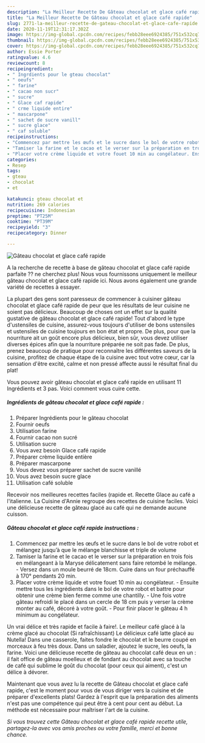 ```yaml
---
description: "La Meilleur Recette De Gâteau chocolat et glace café rapide"
title: "La Meilleur Recette De Gâteau chocolat et glace café rapide"
slug: 2771-la-meilleur-recette-de-gateau-chocolat-et-glace-cafe-rapide
date: 2020-11-19T12:31:17.302Z
image: https://img-global.cpcdn.com/recipes/febb28eee6924385/751x532cq70/gateau-chocolat-et-glace-cafe-rapide-photo-principale-de-la-recette.jpg
thumbnail: https://img-global.cpcdn.com/recipes/febb28eee6924385/751x532cq70/gateau-chocolat-et-glace-cafe-rapide-photo-principale-de-la-recette.jpg
cover: https://img-global.cpcdn.com/recipes/febb28eee6924385/751x532cq70/gateau-chocolat-et-glace-cafe-rapide-photo-principale-de-la-recette.jpg
author: Essie Porter
ratingvalue: 4.6
reviewcount: 8
recipeingredient:
- " Ingrdients pour le gteau chocolat"
- " oeufs"
- " farine"
- " cacao non sucr"
- " sucre"
- " Glace caf rapide"
- " crme liquide entire"
- " mascarpone"
- " sachet de sucre vanill"
- " sucre glace"
- " caf soluble"
recipeinstructions:
- "Commencez par mettre les œufs et le sucre dans le bol de votre robot et mélangez jusqu’à que le mélange blanchisse et triple de volume"
- "Tamiser la farine et le cacao et le verser sur la préparation en trois fois en mélangeant à la Maryse délicatement sans faire retombé le mélange. Versez dans un moule beurré de 18cm. Cuire dans un four préchauffé à 170° pendants 20 min."
- "Placer votre crème liquide et votre fouet 10 min au congélateur. Ensuite mettre tous les ingrédients dans le bol de votre robot et battre pour obtenir une crème bien ferme comme une chantilly. Une fois votre gâteau refroidi le placé dans un cercle de 18 cm puis y verser la crème monter au café, décoré à votre goût. Pour finir placer le gâteau 4 h minimum au congélateur."
categories:
- Resep
tags:
- gteau
- chocolat
- et

katakunci: gteau chocolat et 
nutrition: 269 calories
recipecuisine: Indonesian
preptime: "PT25M"
cooktime: "PT39M"
recipeyield: "3"
recipecategory: Dinner

---
```



![Gâteau chocolat et glace café rapide](https://img-global.cpcdn.com/recipes/febb28eee6924385/751x532cq70/gateau-chocolat-et-glace-cafe-rapide-photo-principale-de-la-recette.jpg)

A la recherche de recette à base de gâteau chocolat et glace café rapide parfaite ?? ne cherchez plus! Nous vous fournissons uniquement le meilleur gâteau chocolat et glace café rapide ici. Nous avons également une grande variété de recettes à essayer.

La plupart des gens sont paresseux de commencer à cuisiner gâteau chocolat et glace café rapide de peur que les résultats de leur cuisine ne soient pas délicieux. Beaucoup de choses ont un effet sur la qualité gustative de gâteau chocolat et glace café rapide! Tout d'abord le type d'ustensiles de cuisine, assurez-vous toujours d'utiliser de bons ustensiles et ustensiles de cuisine toujours en bon état et propre. De plus, pour que la nourriture ait un goût encore plus délicieux, bien sûr, vous devez utiliser diverses épices afin que la nourriture préparée ne soit pas fade. De plus, prenez beaucoup de pratique pour reconnaître les différentes saveurs de la cuisine, profitez de chaque étape de la cuisine avec tout votre cœur, car la sensation d'être excité, calme et non pressé affecte aussi le résultat final du plat!

<!--inarticleads1-->

Vous pouvez avoir gâteau chocolat et glace café rapide en utilisant 11 Ingrédients et 3 pas. Voici comment vous cuire cette.

##### Ingrédients de gâteau chocolat et glace café rapide :

1. Préparer  Ingrédients pour le gâteau chocolat
1. Fournir  oeufs
1. Utilisation  farine
1. Fournir  cacao non sucré
1. Utilisation  sucre
1. Vous avez besoin  Glace café rapide
1. Préparer  crème liquide entière
1. Préparer  mascarpone
1. Vous devez vous préparer  sachet de sucre vanillé
1. Vous avez besoin  sucre glace
1. Utilisation  café soluble


Recevoir nos meilleures recettes faciles (rapide et. Recette Glace au café a l&#39;italienne. La Cuisine d&#39;Annie regroupe des recettes de cuisine faciles. Voici une délicieuse recette de gâteau glacé au café qui ne demande aucune cuisson. 

<!--inarticleads2-->

##### Gâteau chocolat et glace café rapide instructions :

1. Commencez par mettre les œufs et le sucre dans le bol de votre robot et mélangez jusqu’à que le mélange blanchisse et triple de volume
1. Tamiser la farine et le cacao et le verser sur la préparation en trois fois en mélangeant à la Maryse délicatement sans faire retombé le mélange. - Versez dans un moule beurré de 18cm. Cuire dans un four préchauffé à 170° pendants 20 min.
1. Placer votre crème liquide et votre fouet 10 min au congélateur. - Ensuite mettre tous les ingrédients dans le bol de votre robot et battre pour obtenir une crème bien ferme comme une chantilly. - Une fois votre gâteau refroidi le placé dans un cercle de 18 cm puis y verser la crème monter au café, décoré à votre goût. - Pour finir placer le gâteau 4 h minimum au congélateur.


Un vrai délice et très rapide et facile à faire!. Le meilleur café glacé à la crème glacé au chocolat (Si rafraîchissant) Le délicieux café latte glacé au Nutella! Dans une casserole, faites fondre le chocolat et le beurre coupé en morceaux à feu très doux. Dans un saladier, ajoutez le sucre, les oeufs, la farine. Voici une délicieuse recette de gâteau au chocolat café deux en un : il fait office de gâteau moelleux et de fondant au chocolat avec sa touche de café qui sublime le goût du chocolat (pour ceux qui aiment), c&#39;est un délice à dévorer. 

<!--inarticleads1-->

<p>
Maintenant que vous avez lu la recette de Gâteau chocolat et glace café rapide, c'est le moment pour vous de vous diriger vers la cuisine et de préparer d'excellents plats! Gardez à l'esprit que la préparation des aliments n'est pas une compétence qui peut être à cent pour cent au début. La méthode est nécessaire pour maîtriser l'art de la cuisine.
</p>

<p>
<i>Si vous trouvez cette Gâteau chocolat et glace café rapide recette utile, partagez-la avec vos amis proches ou votre famille, merci et bonne chance.</i>
</p>
